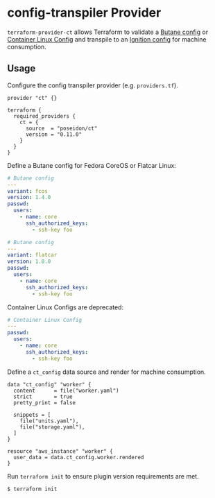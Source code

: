 # config-transpiler Provider

`terraform-provider-ct` allows Terraform to validate a [Butane config](https://coreos.github.io/butane/specs/) or [Container Linux Config](https://github.com/coreos/container-linux-config-transpiler/blob/master/doc/configuration.md) and transpile to an [Ignition config](https://coreos.github.io/ignition/) for machine consumption.

## Usage

Configure the config transpiler provider (e.g. `providers.tf`).

```hcl
provider "ct" {}

terraform {
  required_providers {
    ct = {
      source  = "poseidon/ct"
      version = "0.11.0"
    }
  }
}
```

Define a Butane config for Fedora CoreOS or Flatcar Linux:

```yaml
# Butane config
---
variant: fcos
version: 1.4.0
passwd:
  users:
    - name: core
      ssh_authorized_keys:
        - ssh-key foo
```

```yaml
# Butane config
---
variant: flatcar
version: 1.0.0
passwd:
  users:
    - name: core
      ssh_authorized_keys:
        - ssh-key foo
```

Container Linux Configs are deprecated:

```yaml
# Container Linux Config
---
passwd:
  users:
    - name: core
      ssh_authorized_keys:
        - ssh-key foo
```

Define a `ct_config` data source and render for machine consumption.

```hcl
data "ct_config" "worker" {
  content      = file("worker.yaml")
  strict       = true
  pretty_print = false

  snippets = [
    file("units.yaml"),
    file("storage.yaml"),
  ]
}

resource "aws_instance" "worker" {
  user_data = data.ct_config.worker.rendered
}
```

Run `terraform init` to ensure plugin version requirements are met.

```
$ terraform init
```

